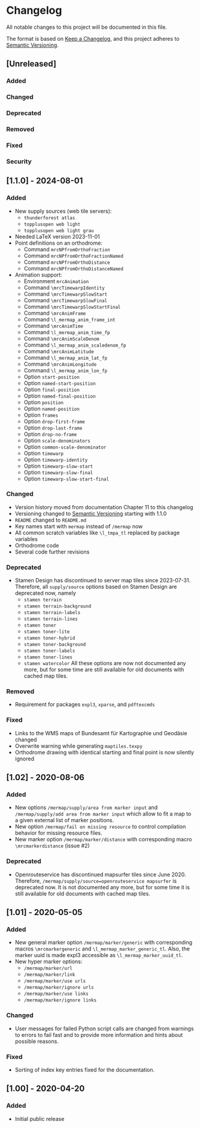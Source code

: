 # Changelog
All notable changes to this project will be documented in this file.

The format is based on
[Keep a Changelog](https://keepachangelog.com/en/1.1.0/),
and this project adheres to
[Semantic Versioning](http://semver.org/spec/v2.0.0.html).

## [Unreleased]

### Added
### Changed
### Deprecated
### Removed
### Fixed
### Security


## [1.1.0] - 2024-08-01

### Added
- New supply sources (web tile servers):
    - `thunderforest atlas`
    - `topplusopen web light`
    - `topplusopen web light grau`
- Needed LaTeX version 2023-11-01
- Point definitions on an orthodrome:
    - Command `mrcNPfromOrthoFraction`
    - Command `mrcNPfromOrthoFractionNamed`
    - Command `mrcNPfromOrthoDistance`
    - Command `mrcNPfromOrthoDistanceNamed`
- Animation support:
    - Environment `mrcAnimation`
    - Command `\mrcTimewarpIdentity`
    - Command `\mrcTimewarpSlowStart`
    - Command `\mrcTimewarpSlowFinal`
    - Command `\mrcTimewarpSlowStartFinal`
    - Command `\mrcAnimFrame`
    - Command `\l_mermap_anim_frame_int`
    - Command `\mrcAnimTime`
    - Command `\l_mermap_anim_time_fp`
    - Command `\mrcAnimScaleDenom`
    - Command `\l_mermap_anim_scaledenom_fp`
    - Command `\mrcAnimLatitude`
    - Command `\l_mermap_anim_lat_fp`
    - Command `\mrcAnimLongitude`
    - Command `\l_mermap_anim_lon_fp`
    - Option `start-position`
    - Option `named-start-position`
    - Option `final-position`
    - Option `named-final-position`
    - Option `position`
    - Option `named-position`
    - Option `frames`
    - Option `drop-first-frame`
    - Option `drop-last-frame`
    - Option `drop-no-frame`
    - Option `scale-denominators`
    - Option `common-scale-denominator`
    - Option `timewarp`
    - Option `timewarp-identity`
    - Option `timewarp-slow-start`
    - Option `timewarp-slow-final`
    - Option `timewarp-slow-start-final`

### Changed
- Version history moved from documentation Chapter 11 to this changelog
- Versioning changed to [Semantic Versioning](http://semver.org/spec/v2.0.0.html)
    starting with 1.1.0
- `README` changed to `README.md`
- Key names start with `mermap` instead of `/mermap` now
- All common scratch variables like `\l_tmpa_tl` replaced by package variables
- Orthodrome code
- Several code further revisions

### Deprecated
- Stamen Design has discontinued to server map tiles since 2023-07-31.
    Therefore, all `supply/source` options based on Stamen Design are
    deprecated now, namely
    - `stamen terrain`
    - `stamen terrain-background`
    - `stamen terrain-labels`
    - `stamen terrain-lines`
    - `stamen toner`
    - `stamen toner-lite`
    - `stamen toner-hybrid`
    - `stamen toner-background`
    - `stamen toner-labels`
    - `stamen toner-lines`
    - `stamen watercolor`
    All these options are now not documented any more, but for some time
    are still available for old documents with cached map tiles.

### Removed
- Requirement for packages `expl3`, `xparse`, and `pdftexcmds`

### Fixed
- Links to the WMS maps of Bundesamt für Kartographie und Geodäsie changed
- Overwrite warning while generating `maptiles.texpy`
- Orthodrome drawing with identical starting and final point is now silently ignored



## [1.02] - 2020-08-06

### Added
- New options
  `/mermap/supply/area from marker input` and
  `/mermap/supply/add area from marker input`
  which allow to fit a map to a given external list of marker positions.
- New option `/mermap/fail on missing resource` to control
  compilation behavior for missing resource files.
- New marker option `/mermap/marker/distance` with corresponding
  macro `\mrcmarkerdistance` (issue #2)

### Deprecated
- Openrouteservice has discontinued mapsurfer tiles since June 2020.
  Therefore, `/mermap/supply/source=openrouteservice mapsurfer`
  is deprecated now. It is not documented any more, but
  for some time it is still available for old documents with
  cached map tiles.



## [1.01] - 2020-05-05

### Added
- New general marker option
  `/mermap/marker/generic` with corresponding macros
  `\mrcmarkergeneric` and `\l_mermap_marker_generic_tl`.
  Also, the marker uuid is made expl3 accessible as `\l_mermap_marker_uuid_tl`.
- New hyper marker options:
    - `/mermap/marker/url`
    - `/mermap/marker/link`
    - `/mermap/marker/use urls`
    - `/mermap/marker/ignore urls`
    - `/mermap/marker/use links`
    - `/mermap/marker/ignore links`

### Changed
- User messages for failed Python script calls are changed from warnings to
  errors to fail fast and to provide more information and hints about
  possible reasons.

### Fixed
- Sorting of index key entries fixed for the documentation.



## [1.00] - 2020-04-20

### Added
- Initial public release
